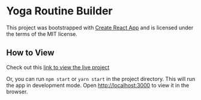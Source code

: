 # Yoga Routine Builder
This project was bootstrapped with [Create React App](https://github.com/facebook/create-react-app) and is licensed under the terms of the MIT license.

## How to View
Check out this [link to view the live project](https://yoga-routine-builder.web.app/)

Or, you can run `npm start` or `yarn start` in the project directory. 
This will run the app in development mode. 
Open [http://localhost:3000](http://localhost:3000) to view it in the browser.
